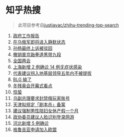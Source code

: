 # 知乎热搜

> 此项目参考自[justjavac/zhihu-trending-top-search](https://github.com/justjavac/zhihu-trending-top-search/blob/main/utils.ts)

<!-- BEGIN -->
  <!-- 最后更新时间:Sat Mar 05 2022 07:11:41 GMT+0000 (Coordinated Universal Time) -->
  1. [政府工作报告](https://www.zhihu.com/search?q=政府工作报告)
1. [在乌俄军即将进入静默状态](https://www.zhihu.com/search?q=俄罗斯乌克兰)
1. [孙杨最终上诉被驳回](https://www.zhihu.com/search?q=孙杨)
1. [撤销普京跆拳道黑带九段](https://www.zhihu.com/search?q=撤销普京跆拳道黑带)
1. [全国两会](https://www.zhihu.com/search?q=两会开幕)
1. [上海新增 2 例确诊 14 例无症状感染](https://www.zhihu.com/search?q=上海疫情)
1. [代表建议拐入地基层领导五年内不被提拔](https://www.zhihu.com/search?q=拐入地基层领导五年内不被提拔)
1. [BLG 输了](https://www.zhihu.com/search?q=blg)
1. [冬残奥会开幕式看点](https://www.zhihu.com/search?q=冬残奥会开幕式)
1. [惊蛰](https://www.zhihu.com/search?q=惊蛰)
1. [乌副总理要求封禁俄玩家账号](https://www.zhihu.com/search?q=游戏账号)
1. [天津拟规定「剧本杀」备案](https://www.zhihu.com/search?q=剧本杀)
1. [建议强制男性陪妇女休产假一个月](https://www.zhihu.com/search?q=男性产假)
1. [政协委员建议人脸识别登录网游](https://www.zhihu.com/search?q=强制人脸识别登录网游)
1. [河北新增 5 例确诊](https://www.zhihu.com/search?q=河北疫情)
1. [格鲁吉亚申请加入欧盟](https://www.zhihu.com/search?q=格鲁吉亚申请加入欧盟)
  <!-- END -->